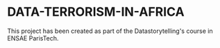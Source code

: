 # DATA-TERRORISM-IN-AFRICA
This project has been created as part of the Datastorytelling's course in ENSAE ParisTech.
